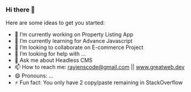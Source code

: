 ### Hi there 👋




Here are some ideas to get you started:

- 🔭 I’m currently working on Property Listing App
- 🌱 I’m currently learning for Advance Javascript
- 👯 I’m looking to collaborate on E-commerce Project
- 🤔 I’m looking for help with ...
- 💬 Ask me about Headless CMS
- 📫 How to reach me: rayjenscode@gmail.com || www.greatweb.dev
- 😄 Pronouns: ...
- ⚡ Fun fact: You only have 2 copy/paste remaining in StackOverflow

